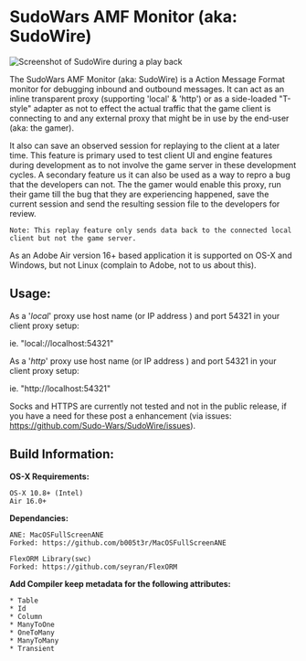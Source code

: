# SudoWars AMF Monitor (aka: SudoWire)

![Screenshot of SudoWire during a play back](https://cloud.githubusercontent.com/assets/10605680/6012268/fd06dcf2-aafa-11e4-939c-2276aa3c16cd.png)

The SudoWars AMF Monitor (aka: SudoWire) is a Action Message Format monitor for debugging inbound and outbound messages. It can act as an inline transparent proxy (supporting 'local' & 'http') or as a side-loaded "T-style" adapter as not to effect the actual traffic that the game client is connecting to and any external proxy that might be in use by the end-user (aka: the gamer).

It also can save an observed session for replaying to the client at a later time. This feature is primary used to test client UI and engine features during development as to not involve the game server in these development cycles. A secondary feature us it can also be used as a way to repro a bug that the developers can not. The the gamer would enable this proxy, run their game till the bug that they are experiencing happened, save the current session and send the resulting session file to the developers for review.

    Note: This replay feature only sends data back to the connected local client but not the game server.

As an Adobe Air version 16+ based application it is supported on OS-X and Windows, but not Linux (complain to Adobe, not to us about this).

## Usage:

As a '*local*' proxy use host name (or IP address ) and port 54321 in your client proxy setup:

ie. "local://localhost:54321"

As a '*http*' proxy use host name (or IP address ) and port 54321 in your client proxy setup:

ie. "http://localhost:54321"

Socks and HTTPS are currently not tested and not in the public release, if you have a need for these post a enhancement (via issues: https://github.com/Sudo-Wars/SudoWire/issues).

## Build Information:

**OS-X Requirements:**

    OS-X 10.8+ (Intel)
	Air 16.0+ 
	
**Dependancies:**

	ANE: MacOSFullScreenANE
	Forked: https://github.com/b005t3r/MacOSFullScreenANE
	
	FlexORM Library(swc)
	Forked: https://github.com/seyran/FlexORM
	 
**Add Compiler keep metadata for the following attributes:**

	* Table
	* Id
	* Column
	* ManyToOne
	* OneToMany
	* ManyToMany
	* Transient


